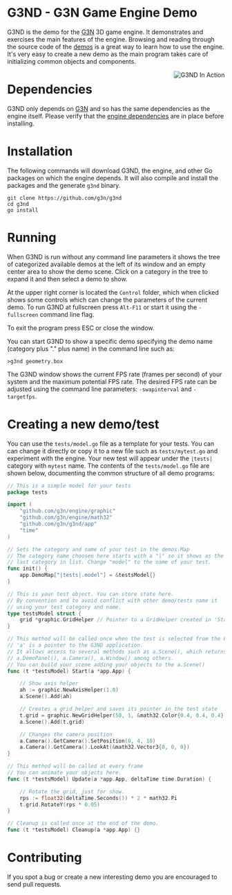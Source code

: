 # G3ND - G3N Game Engine Demo

G3ND is the demo for the [G3N](https://github.com/g3n/engine) 3D game engine.
It demonstrates and exercises the main features of the engine. Browsing and reading through the source code of the [demos](https://github.com/g3n/g3nd/tree/master/demos) is a great way to learn how to use the engine.
It's very easy to create a new demo as the main program takes care of initializing common objects and components.

<p align="center">
  <img style="float: right;" src="https://raw.githubusercontent.com/g3n/g3nd/master/data/images/g3nd_screenshots.png" alt="G3ND In Action"/>
</p>

# Dependencies

G3ND only depends on [G3N](https://github.com/g3n/engine) and so has the same dependencies as the engine itself.
Please verify that the [engine dependencies](https://github.com/g3n/engine#dependencies) are in place before installing.

# Installation

The following commands will download G3ND, the engine, and other Go packages on which the engine depends.
It will also compile and install the packages and the generate `g3nd` binary.

```
git clone https://github.com/g3n/g3nd
cd g3nd
go install
```

# Running

When G3ND is run without any command line parameters it shows the tree of
categorized available demos at the left of its window and an empty center area
to show the demo scene.
Click on a category in the tree to expand it and then select a demo to show.

At the upper right corner is located the `Control` folder, which when clicked
shows some controls which can change the parameters of the current demo.
To run G3ND at fullscreen press `Alt-F11` or start it using the `-fullscreen` command line flag.

To exit the program press ESC or close the window.

You can start G3ND to show a specific demo specifying the demo name (category plus "." plus name) in the command
line such as:

`>g3nd geometry.box`

The G3ND window shows the current FPS rate (frames per second) of your system and the maximum potential FPS rate.
The desired FPS rate can be adjusted using the command line parameters: `-swapinterval` and `-targetfps`.

# Creating a new demo/test

You can use the `tests/model.go` file as a template
for your tests. You can can change it directly or copy it to a
new file such as `tests/mytest.go` and
experiment with the engine. Your new test will appear under the
`|tests|` category with `mytest` name. The contents of the `tests/model.go`
file are shown below, documenting the common structure of all
demo programs:

```Go
// This is a simple model for your tests
package tests

import (
	"github.com/g3n/engine/graphic"
	"github.com/g3n/engine/math32"
	"github.com/g3n/g3nd/app"
	"time"
)

// Sets the category and name of your test in the demos.Map
// The category name choosen here starts with a "|" so it shows as the
// last category in list. Change "model" to the name of your test.
func init() {
	app.DemoMap["|tests|.model"] = &testsModel{}
}

// This is your test object. You can store state here.
// By convention and to avoid conflict with other demo/tests name it
// using your test category and name.
type testsModel struct {
	grid *graphic.GridHelper // Pointer to a GridHelper created in 'Start'
}

// This method will be called once when the test is selected from the G3ND list.
// 'a' is a pointer to the G3ND application.
// It allows access to several methods such as a.Scene(), which returns the current scene,
// a.DemoPanel(), a.Camera(), a.Window() among others.
// You can build your scene adding your objects to the a.Scene()
func (t *testsModel) Start(a *app.App) {

	// Show axis helper
	ah := graphic.NewAxisHelper(1.0)
	a.Scene().Add(ah)

	// Creates a grid helper and saves its pointer in the test state
	t.grid = graphic.NewGridHelper(50, 1, &math32.Color{0.4, 0.4, 0.4})
	a.Scene().Add(t.grid)

	// Changes the camera position
	a.Camera().GetCamera().SetPosition(0, 4, 10)
	a.Camera().GetCamera().LookAt(&math32.Vector3{0, 0, 0})
}

// This method will be called at every frame
// You can animate your objects here.
func (t *testsModel) Update(a *app.App, deltaTime time.Duration) {

	// Rotate the grid, just for show.
	rps := float32(deltaTime.Seconds()) * 2 * math32.Pi
	t.grid.RotateY(rps * 0.05)
}

// Cleanup is called once at the end of the demo.
func (t *testsModel) Cleanup(a *app.App) {}
```

# Contributing

If you spot a bug or create a new interesting demo you are encouraged to
send pull requests.
